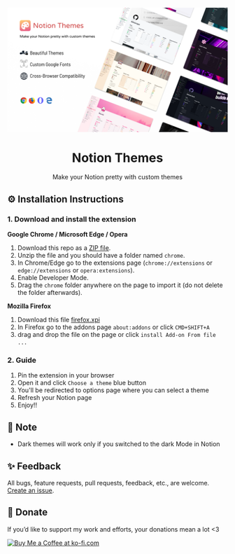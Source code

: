 ![NotionThemes](./assets/notionthemes.png)

<h1 align="center">Notion Themes</h1>
<p align="center">Make your Notion pretty with custom themes</p>

## ⚙️ Installation Instructions

### 1. Download and install the extension

**Google Chrome / Microsoft Edge / Opera**

1. Download this repo as a [ZIP file](https://github.com/notionblog/NotionThemes/releases/download/0.0.2/chrome.zip).
1. Unzip the file and you should have a folder named `chrome`.
1. In Chrome/Edge go to the extensions page (`chrome://extensions` or `edge://extensions` or `opera:extensions`).
1. Enable Developer Mode.
1. Drag the `chrome` folder anywhere on the page to import it (do not delete the folder afterwards).

**Mozilla Firefox**

1. Download this file [firefox.xpi](https://github.com/notionblog/NotionThemes/releases/download/0.0.2/firefox.xpi)
2. In Firefox go to the addons page `about:addons` or click `CMD+SHIFT+A`
3. drag and drop the file on the page or click `install Add-on From file ...`

### 2. Guide

1. Pin the extension in your browser
2. Open it and click `Choose a theme` blue button
3. You'll be redirected to options page where you can select a theme
4. Refresh your Notion page
5. Enjoy!!

## 📝 Note

- Dark themes will work only if you switched to the dark Mode in Notion

## ✨ Feedback

All bugs, feature requests, pull requests, feedback, etc., are welcome. [Create an issue](https://github.com/notionblog/NotionThemes/issues).

## 💖 Donate

If you’d like to support my work and efforts, your donations mean a lot <3

<a href='https://ko-fi.com/M4M37F1UV' target='_blank'><img height='36' style='border:0px;height:36px;' src='https://cdn.ko-fi.com/cdn/kofi1.png?v=3' border='0' alt='Buy Me a Coffee at ko-fi.com' /></a>
